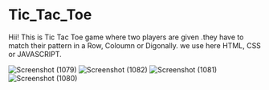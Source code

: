 # Tic_Tac_Toe

Hii! This is Tic Tac Toe game where two players are given .they have to match their pattern in a Row, Coloumn or Digonally.
we use here HTML, CSS or JAVASCRIPT.


![Screenshot (1079)](https://user-images.githubusercontent.com/94986091/205456607-27e6b532-2c7b-4196-9db2-428ebddccb57.png)
![Screenshot (1082)](https://user-images.githubusercontent.com/94986091/205456622-a991578b-d214-48c0-bd56-967741c05a0a.png)
![Screenshot (1081)](https://user-images.githubusercontent.com/94986091/205456626-e9a334b9-5be8-47c2-9657-efeb19551189.png)
![Screenshot (1080)](https://user-images.githubusercontent.com/94986091/205456635-fc75642d-adad-47c7-8920-78bc3778db81.png)
